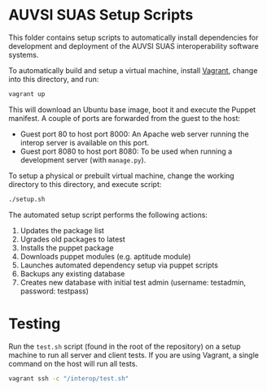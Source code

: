 AUVSI SUAS Setup Scripts
================================================================================

This folder contains setup scripts to automatically install dependencies for
development and deployment of the AUVSI SUAS interoperability software systems.

To automatically build and setup a virtual machine, install
[Vagrant](https://www.vagrantup.com/), change into this directory, and run:

``` sh
vagrant up
```

This will download an Ubuntu base image, boot it and execute the Puppet
manifest. A couple of ports are forwarded from the guest to the host:

* Guest port 80 to host port 8000: An Apache web server running the interop
  server is available on this port.
* Guest port 8080 to host port 8080: To be used when running a development
  server (with `manage.py`).

To setup a physical or prebuilt virtual machine, change the working directory
to this directory, and execute script:

``` sh
./setup.sh
```

The automated setup script performs the following actions:
  1. Updates the package list
  2. Ugrades old packages to latest
  3. Installs the puppet package
  4. Downloads puppet modules (e.g. aptitude module)
  5. Launches automated dependency setup via puppet scripts
  6. Backups any existing database
  7. Creates new database with initial test admin
     (username: testadmin, password: testpass)

# Testing

Run the `test.sh` script (found in the root of the repository) on a setup
machine to run all server and client tests.  If you are using Vagrant, a single
command on the host will run all tests.

``` sh
vagrant ssh -c "/interop/test.sh"
```
